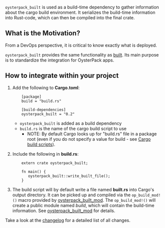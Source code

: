 `oysterpack_built` is used as a build-time dependency to gather information about the cargo build
environment. It serializes the build-time information into Rust-code, which can then be compiled
into the final crate.

## What is the Motivation?
From a DevOps perspective, it is critical to know exactly what is deployed.

`oysterpack_built` provides the same functionality as [built](https://crates.io/crates/built).
Its main purpose is to standardize the integration for OysterPack apps.

## How to integrate within your project

1. Add the following to **Cargo.toml**:

           [package]
           build = "build.rs"

           [build-dependencies]
           oysterpack_built = "0.2"

    - `oysterpack_built` is added as a build dependency
    - `build.rs` is the name of the cargo build script to use
        - NOTE: By default Cargo looks up for "build.rs" file in a package root (even if you do
          not specify a value for build - see [Cargo build scripts](https://doc.rust-lang.org/cargo/reference/build-scripts.html)).
2. Include the following in **build.rs**:

           extern crate oysterpack_built;

           fn main() {
              oysterpack_built::write_built_file();
           }

3. The build script will by default write a file named **built.rs** into Cargo's output directory.
   It can be picked up and compiled via the `op_build_mod!()` macro provided by [oysterpack_built_mod](https://crates.io/crates/oysterpack_built_mod).
   The `op_build_mod!()` will create a public module named *build*, which will contain the build-time
   information. See [oysterpack_built_mod](https://crates.io/crates/oysterpack_built_mod) for details.

Take a look at the [changelog](CHANGELOG.md) for a detailed list of all changes.